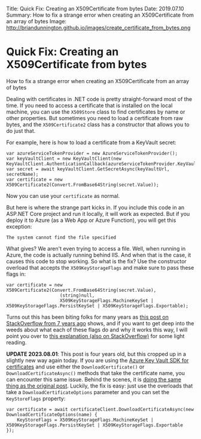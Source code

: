 Title: Quick Fix: Creating an X509Certificate from bytes
Date: 2019.07.10
Summary: How to fix a strange error when creating an X509Certificate from an array of bytes
Image: http://briandunnington.github.io/images/create_certificate_from_bytes.png

<div class="hero-unit">
<h1>Quick Fix: Creating an X509Certificate from bytes</h1>
<p>How to fix a strange error when creating an X509Certificate from an array of bytes</p>
</div>

Dealing with certificates in .NET code is pretty straight-forward most of the time. If you need to access a certificate that is installed on the local machine, you can use the `X509Store` class to find certificates by name or other properties. But sometimes you need to load a certificate from raw bytes, and the `X509Certificate2` class has a constructor that allows you to do just that.

For example, here is how to load a certificate from a KeyVault secret:

    var azureServiceTokenProvider = new AzureServiceTokenProvider();
    var keyVaultClient = new KeyVaultClient(new KeyVaultClient.AuthenticationCallback(azureServiceTokenProvider.KeyVaultTokenCallback));
    var secret = await keyVaultClient.GetSecretAsync(keyVaultUrl, secretName);
    var certificate = new X509Certificate2(Convert.FromBase64String(secret.Value));

Now you can use your `certificate` as normal.

But here is where the strange part kicks in. If you include this code in an ASP.NET Core project and run it locally, it will work as expected. But if you deploy it to Azure (as a Web App or Azure Function), you will get this exception:

    The system cannot find the file specified

What gives? We aren't even trying to access a file. Well, when running in Azure, the code is actually running behind IIS. And when that is the case, it causes this code to stop working. So what is the fix? Use the constructor overload that accepts the `X509KeyStorageFlags` and make sure to pass these flags in:

    var certificate = new X509Certificate2(Convert.FromBase64String(secret.Value), 
                        (string)null, 
                        X509KeyStorageFlags.MachineKeySet | X509KeyStorageFlags.PersistKeySet | X509KeyStorageFlags.Exportable);

Turns out this has been biting folks for many years as [this post on StackOverflow from 7 years ago][StackOverflow] shows, and if you want to get deep into the weeds about what each of these flags do and why it works this way, I will point you over to [this explanation (also on StackOverflow)][Rationale] for some light reading.

**UPDATE 2023.08.01**: This post is four years old, but this cropped up in a slightly new way again today. If you are using the [Azure Key Vault SDK for certificates][sdk] and use either the `DownloadCertificate()` or `DownloadCertificateAsync()` methods that take the certificate name, you can encounter this same issue. Behind the scenes, it is [doing the same thing as the original post][behindthescenes]. Luckily, the fix is easy: just use the overloads that take a `DownloadCertificateOptions` parameter and you can set the `KeyStoreFlags` property:

    var certificate = await certificateClient.DownloadCertificateAsync(new DownloadCertificateOptions(name) {
        KeyStoreFlags = X509KeyStorageFlags.MachineKeySet | X509KeyStorageFlags.PersistKeySet | X509KeyStorageFlags.Exportable
    });


[StackOverflow]: https://stackoverflow.com/questions/9951729/x509certificate-constructor-exception
[Rationale]: https://stackoverflow.com/questions/52750160/what-is-the-rationale-for-all-the-different-x509keystorageflags/52840537#52840537
[sdk]: https://www.nuget.org/packages/Azure.Security.KeyVault.Certificates/
[DownloadCertificate]: https://learn.microsoft.com/en-us/dotnet/api/azure.security.keyvault.certificates.certificateclient.downloadcertificate?view=azure-dotnet
[DownloadCertificateAsync]: https://learn.microsoft.com/en-us/dotnet/api/azure.security.keyvault.certificates.certificateclient.downloadcertificateasync?view=azure-dotnet
[behindthescenes]: https://github.com/Azure/azure-sdk-for-net/blob/79671d0524558c907c1d0bfbfd9d2e17615cbe8b/sdk/keyvault/Azure.Security.KeyVault.Certificates/src/CertificateClient.cs#L231C21-L231C97
